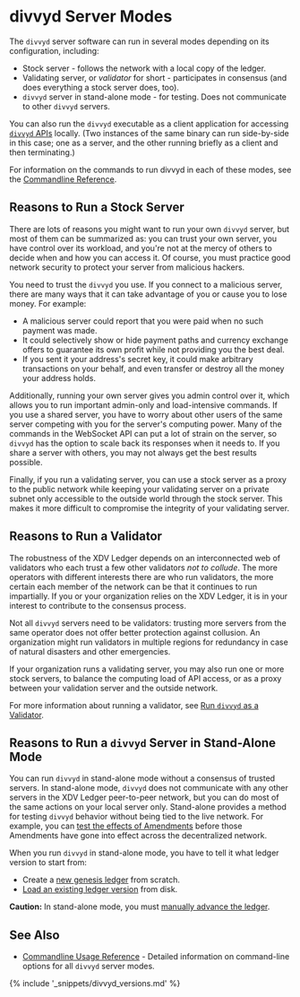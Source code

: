 # divvyd Server Modes

The `divvyd` server software can run in several modes depending on its configuration, including:

* Stock server - follows the network with a local copy of the ledger.
* Validating server, or _validator_ for short - participates in consensus (and does everything a stock server does, too).
* `divvyd` server in stand-alone mode - for testing. Does not communicate to other `divvyd` servers.

You can also run the `divvyd` executable as a client application for accessing [`divvyd` APIs](divvyd-api.html) locally. (Two instances of the same binary can run side-by-side in this case; one as a server, and the other running briefly as a client and then terminating.)

For information on the commands to run divvyd in each of these modes, see the [Commandline Reference](commandline-usage.html).


## Reasons to Run a Stock Server

There are lots of reasons you might want to run your own `divvyd` server, but most of them can be summarized as: you can trust your own server, you have control over its workload, and you're not at the mercy of others to decide when and how you can access it. Of course, you must practice good network security to protect your server from malicious hackers.

You need to trust the `divvyd` you use. If you connect to a malicious server, there are many ways that it can take advantage of you or cause you to lose money. For example:

* A malicious server could report that you were paid when no such payment was made.
* It could selectively show or hide payment paths and currency exchange offers to guarantee its own profit while not providing you the best deal.
* If you sent it your address's secret key, it could make arbitrary transactions on your behalf, and even transfer or destroy all the money your address holds.

Additionally, running your own server gives you admin control over it, which allows you to run important admin-only and load-intensive commands. If you use a shared server, you have to worry about other users of the same server competing with you for the server's computing power. Many of the commands in the WebSocket API can put a lot of strain on the server, so `divvyd` has the option to scale back its responses when it needs to. If you share a server with others, you may not always get the best results possible.

Finally, if you run a validating server, you can use a stock server as a proxy to the public network while keeping your validating server on a private subnet only accessible to the outside world through the stock server. This makes it more difficult to compromise the integrity of your validating server.


## Reasons to Run a Validator

The robustness of the XDV Ledger depends on an interconnected web of validators who each trust a few other validators _not to collude_. The more operators with different interests there are who run validators, the more certain each member of the network can be that it continues to run impartially. If you or your organization relies on the XDV Ledger, it is in your interest to contribute to the consensus process.

Not all `divvyd` servers need to be validators: trusting more servers from the same operator does not offer better protection against collusion. An organization might run validators in multiple regions for redundancy in case of natural disasters and other emergencies.

If your organization runs a validating server, you may also run one or more stock servers, to balance the computing load of API access, or as a proxy between your validation server and the outside network.

For more information about running a validator, see [Run `divvyd` as a Validator](run-divvyd-as-a-validator.html).



## Reasons to Run a `divvyd` Server in Stand-Alone Mode

You can run `divvyd` in stand-alone mode without a consensus of trusted servers. In stand-alone mode, `divvyd` does not communicate with any other servers in the XDV Ledger peer-to-peer network, but you can do most of the same actions on your local server only. Stand-alone provides a method for testing `divvyd` behavior without being tied to the live network. For example, you can [test the effects of Amendments](amendments.html#testing-amendments) before those Amendments have gone into effect across the decentralized network.

When you run `divvyd` in stand-alone mode, you have to tell it what ledger version to start from:

* Create a [new genesis ledger](start-a-new-genesis-ledger-in-stand-alone-mode.html) from scratch.
* [Load an existing ledger version](load-a-saved-ledger-in-stand-alone-mode.html) from disk.

**Caution:** In stand-alone mode, you must [manually advance the ledger](advance-the-ledger-in-stand-alone-mode.html).

## See Also

- [Commandline Usage Reference](commandline-usage.html) - Detailed information on command-line options for all `divvyd` server modes.

{% include '_snippets/divvyd_versions.md' %}
